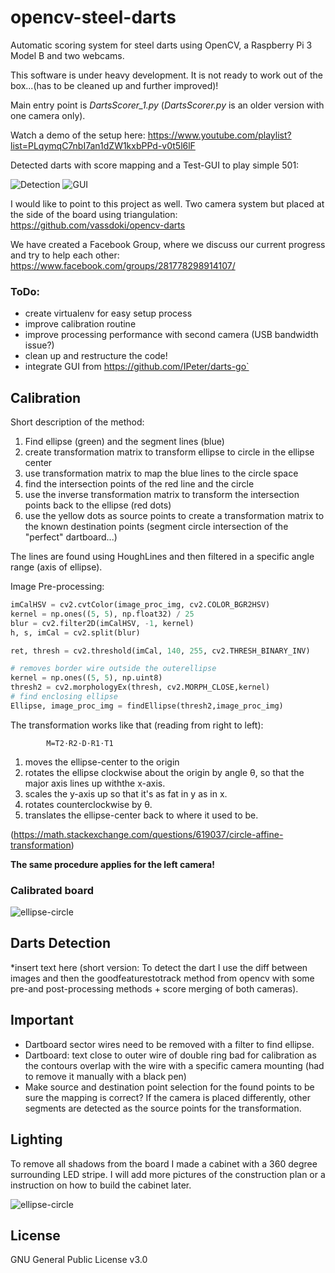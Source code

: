 # opencv-steel-darts
Automatic scoring system for steel darts using OpenCV, a Raspberry Pi 3 Model B and two webcams.

This software is under heavy development. It is not ready to work out of the box...(has to be cleaned up and further improved)!

Main entry point is *DartsScorer_1.py* (*DartsScorer.py* is an older version with one camera only).

Watch a demo of the setup here: https://www.youtube.com/playlist?list=PLqymqC7nbI7an1dZW1kxbPPd-v0t5l6lF

Detected darts with score mapping and a Test-GUI to play simple 501:

![Detection](Bilder/Darts_Detection_NEW.png) ![GUI](Bilder/GAME_Recognition.jpeg)

I would like to point to this project as well. Two camera system but placed at the side of the board using triangulation:
https://github.com/vassdoki/opencv-darts

We have created a Facebook Group, where we discuss our current progress and try to help each other:
https://www.facebook.com/groups/281778298914107/

### ToDo: 
* create virtualenv for easy setup process
* improve calibration routine
* improve processing performance with second camera (USB bandwidth issue?)
* clean up and restructure the code!
* integrate GUI from https://github.com/IPeter/darts-go`

## Calibration

Short description of the method: 
1. Find ellipse (green) and the segment lines (blue) 
2. create transformation matrix to transform ellipse to circle in the ellipse center 
3. use transformation matrix to map the blue lines to the circle space
4. find the intersection points of the red line and the circle 
5. use the inverse transformation matrix to transform the intersection points back to the ellipse (red dots) 
6. use the yellow dots as source points to create a transformation matrix to the known destination points (segment circle intersection of the "perfect" dartboard...) 


The lines are found using HoughLines and then filtered in a specific angle range (axis of ellipse).


Image Pre-processing:
```python
imCalHSV = cv2.cvtColor(image_proc_img, cv2.COLOR_BGR2HSV)
kernel = np.ones((5, 5), np.float32) / 25
blur = cv2.filter2D(imCalHSV, -1, kernel)
h, s, imCal = cv2.split(blur)

ret, thresh = cv2.threshold(imCal, 140, 255, cv2.THRESH_BINARY_INV)

# removes border wire outside the outerellipse
kernel = np.ones((5, 5), np.uint8)
thresh2 = cv2.morphologyEx(thresh, cv2.MORPH_CLOSE,kernel)
# find enclosing ellipse
Ellipse, image_proc_img = findEllipse(thresh2,image_proc_img)
```


The transformation works like that (reading from right to left):

			M=T2⋅R2⋅D⋅R1⋅T1
			
1. moves the ellipse-center to the origin
2. rotates the ellipse clockwise about the origin by angle θ, so that the major axis lines up withthe x-axis.
3. scales the y-axis up so that it's as fat in y as in x.
4. rotates counterclockwise by θ.
5. translates the ellipse-center back to where it used to be.

(https://math.stackexchange.com/questions/619037/circle-affine-transformation)

**The same procedure applies for the left camera!**

### Calibrated board

![ellipse-circle](Bilder/Dartboard_Calibration.jpg)

## Darts Detection

*insert text here (short version: To detect the dart I use the diff between images and then the goodfeaturestotrack method from opencv with some pre-and post-processing methods + score merging of both cameras).

## Important

* Dartboard sector wires need to be removed with a filter to find ellipse.
* Dartboard: text close to outer wire of double ring bad for calibration as the contours overlap with the wire with a specific camera mounting (had to remove it manually with a black pen)
* Make source and destination point selection for the found points to be sure the mapping is correct? If the camera is placed differently, other segments are detected as the source points for the transformation.

## Lighting 

To remove all shadows from the board I made a cabinet with a 360 degree surrounding LED stripe.
I will add more pictures of the construction plan or a instruction on how to build the cabinet later.

![ellipse-circle](Bilder/Lighting.jpg)

## License
GNU General Public License v3.0
